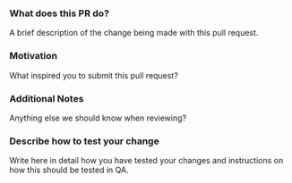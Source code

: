 ### What does this PR do?

A brief description of the change being made with this pull request.

### Motivation

What inspired you to submit this pull request?

### Additional Notes

Anything else we should know when reviewing?

### Describe how to test your change

Write here in detail how you have tested your changes
and instructions on how this should be tested in QA.
